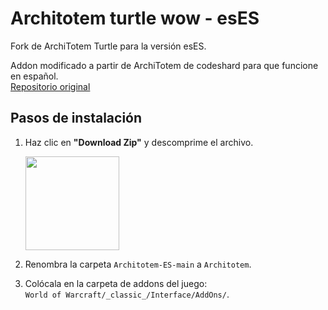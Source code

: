 # Architotem turtle wow - esES
Fork de ArchiTotem Turtle para la versión esES.

Addon modificado a partir de ArchiTotem de codeshard para que funcione en español.  
[Repositorio original](https://github.com/codeshard/ArchiTotem)

## Pasos de instalación
1. Haz clic en **"Download Zip"** y descomprime el archivo.

   <img src="https://github.com/user-attachments/assets/d52897c0-6749-43c3-a28c-96037a490e44" width="150" />
   
2. Renombra la carpeta `Architotem-ES-main` a `Architotem`.
3. Colócala en la carpeta de addons del juego:  
   `World of Warcraft/_classic_/Interface/AddOns/`.
